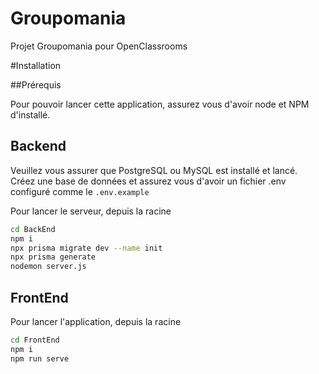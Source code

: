 # Groupomania
Projet Groupomania pour OpenClassrooms

#Installation

##Prérequis

Pour pouvoir lancer cette application, assurez vous d'avoir node et NPM d'installé.

## Backend

Veuillez vous assurer que PostgreSQL ou MySQL est installé et lancé. <br>
Créez une base de données et assurez vous d'avoir un fichier .env configuré comme le `.env.example`

Pour lancer le serveur, depuis la racine
```sh
cd BackEnd
npm i
npx prisma migrate dev --name init
npx prisma generate
nodemon server.js
```

## FrontEnd

Pour lancer l'application, depuis la racine
```sh
cd FrontEnd
npm i
npm run serve
```


